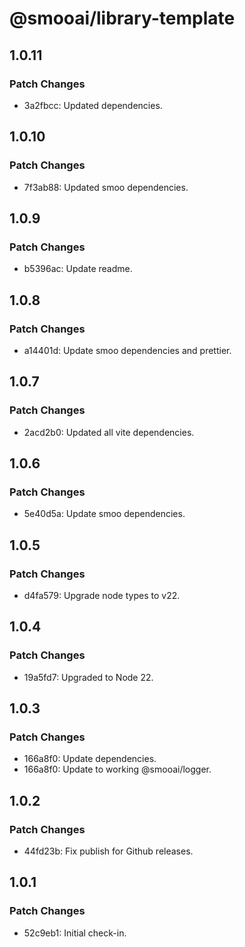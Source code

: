 # @smooai/library-template

## 1.0.11

### Patch Changes

- 3a2fbcc: Updated dependencies.

## 1.0.10

### Patch Changes

- 7f3ab88: Updated smoo dependencies.

## 1.0.9

### Patch Changes

- b5396ac: Update readme.

## 1.0.8

### Patch Changes

- a14401d: Update smoo dependencies and prettier.

## 1.0.7

### Patch Changes

- 2acd2b0: Updated all vite dependencies.

## 1.0.6

### Patch Changes

- 5e40d5a: Update smoo dependencies.

## 1.0.5

### Patch Changes

- d4fa579: Upgrade node types to v22.

## 1.0.4

### Patch Changes

- 19a5fd7: Upgraded to Node 22.

## 1.0.3

### Patch Changes

- 166a8f0: Update dependencies.
- 166a8f0: Update to working @smooai/logger.

## 1.0.2

### Patch Changes

- 44fd23b: Fix publish for Github releases.

## 1.0.1

### Patch Changes

- 52c9eb1: Initial check-in.
